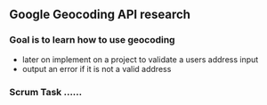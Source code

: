 ## Google Geocoding API research

### Goal is to learn how to use geocoding

- later on implement on a project to validate a users address input
- output an error if it is not a valid address

### Scrum Task ......
